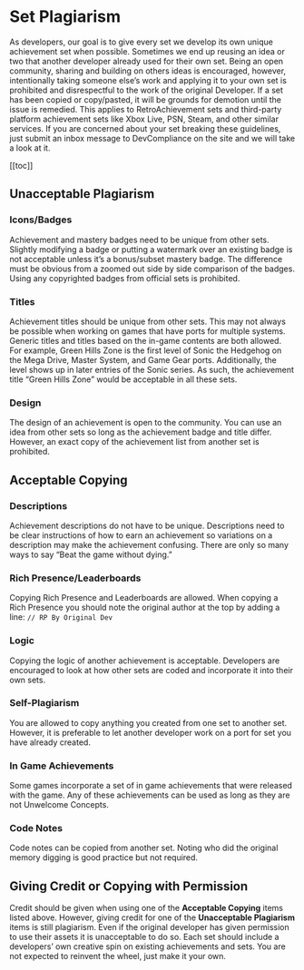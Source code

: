 # Set Plagiarism

As developers, our goal is to give every set we develop its own unique achievement set when possible. Sometimes we end up reusing an idea or two that another developer already used for their own set. Being an open community, sharing and building on others ideas is encouraged, however, intentionally taking someone else’s work and applying it to your own set is prohibited and disrespectful to the work of the original Developer. If a set has been copied or copy/pasted, it will be grounds for demotion until the issue is remedied. This applies to RetroAchievement sets and third-party platform achievement sets like Xbox Live, PSN, Steam, and other similar services. If you are concerned about your set breaking these guidelines, just submit an inbox message to DevCompliance on the site and we will take a look at it.

[[toc]]

## Unacceptable Plagiarism

### Icons/Badges

Achievement and mastery badges need to be unique from other sets. Slightly modifying a badge or putting a watermark over an existing badge is not acceptable unless it’s a bonus/subset mastery badge. The difference must be obvious from a zoomed out side by side comparison of the badges. Using any copyrighted badges from official sets is prohibited.

### Titles

Achievement titles should be unique from other sets. This may not always be possible when working on games that have ports for multiple systems. Generic titles and titles based on the in-game contents are both allowed. For example, Green Hills Zone is the first level of Sonic the Hedgehog on the Mega Drive, Master System, and Game Gear ports. Additionally, the level shows up in later entries of the Sonic series. As such, the achievement title “Green Hills Zone” would be acceptable in all these sets.

### Design

The design of an achievement is open to the community. You can use an idea from other sets so long as the achievement badge and title differ. However, an exact copy of the achievement list from another set is prohibited.

## Acceptable Copying

### Descriptions

Achievement descriptions do not have to be unique. Descriptions need to be clear instructions of how to earn an achievement so variations on a description may make the achievement confusing. There are only so many ways to say “Beat the game without dying.”

### Rich Presence/Leaderboards

Copying Rich Presence and Leaderboards are allowed. When copying a Rich Presence you should note the original author at the top by adding a line:
`// RP By Original Dev`

### Logic

Copying the logic of another achievement is acceptable. Developers are encouraged to look at how other sets are coded and incorporate it into their own sets.

### Self-Plagiarism

You are allowed to copy anything you created from one set to another set. However, it is preferable to let another developer work on a port for set you have already created.

### In Game Achievements

Some games incorporate a set of in game achievements that were released with the game. Any of these achievements can be used as long as they are not Unwelcome Concepts.

### Code Notes

Code notes can be copied from another set. Noting who did the original memory digging is good practice but not required.

## Giving Credit or Copying with Permission

Credit should be given when using one of the **Acceptable Copying** items listed above. However, giving credit for one of the **Unacceptable Plagiarism** items is still plagiarism. Even if the original developer has given permission to use their assets it is unacceptable to do so. Each set should include a developers’ own creative spin on existing achievements and sets. You are not expected to reinvent the wheel, just make it your own.
